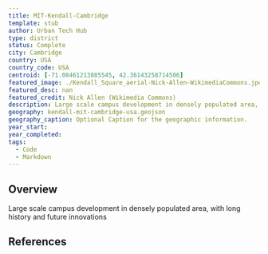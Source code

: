 ```yaml
---
title: MIT-Kendall-Cambridge
template: stub
author: Urban Tech Hub
type: district
status: Complete
city: Cambridge
country: USA
country_code: USA
centroid: [-71.08461213885545, 42.36143258714506]
featured_image: ./Kendall_Square_aerial-Nick-Allen-WikimediaCommons.jpeg
featured_desc: nan
featured_credit: Nick Allen (Wikimedia Commons)
description: Large scale campus development in densely populated area, with long history and future innovations
geography: kendall-mit-cambridge-usa.geojson
geography_caption: Optional Caption for the geographic information.
year_start:
year_completed:
tags:
  - Code
  - Markdown
---
```


## Overview

Large scale campus development in densely populated area, with long history and future innovations

## References
